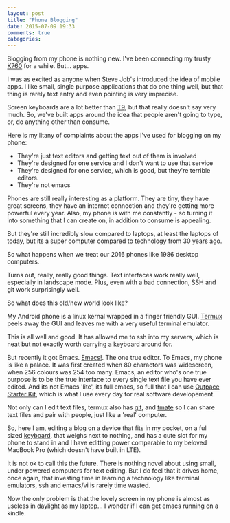 ```yaml
---
layout: post
title: "Phone Blogging"
date: 2015-07-09 19:33
comments: true
categories:
---
```


Blogging from my phone is nothing new. I've been connecting my trusty
[K760](http://support.logitech.com/en_gb/product/wireless-solar-keyboard-k760-for-mac)
for a while. But... apps. 

I was as excited as anyone when Steve Job's
introduced the idea of mobile apps. I like small, single purpose
applications that do one thing well, but that thing is rarely text
entry and even pointing is very imprecise. 

Screen keyboards are a lot better than
[T9](https://en.m.wikipedia.org/wiki/T9_(predictive_text)), but that
really doesn't say very much. So, we've built apps around
the idea that people aren't going to type, or, do anything other than
consume.

Here is my litany of complaints about the apps I've used for blogging
on my phone:

* They're just text editors and getting text out of them is involved
* They're designed for one service and I don't want to use that service
* They're designed for one service, which is good, but they're
  terrible editors. 
* They're not emacs

Phones are still really interesting as a platform. They are tiny, they
have great screens, they have an internet connection and they're
getting more powerful every year. Also, my phone is with me
constantly - so turning it into something that I can create on, in
addition to consume is appealing. 

But they're still incredibly slow compared to laptops, at least the
laptops of today, but its a super computer compared to technology from
30 years ago. 

So what happens when we treat our 2016 phones like 1986 desktop
computers. 

Turns out, really, really good things. Text interfaces work really
well, especially in landscape mode. Plus, even with a bad connection,
SSH and git work surprisingly well. 

So what does this old/new world look like?

My Android phone is a linux kernal wrapped in a finger friendly GUI.
[Termux](https://termux.com) peels away the GUI and leaves me with a
very useful terminal emulator.

This is all well and good. It has allowed me to ssh into my servers,
which is neat but not exactly worth carrying a keyboard around for.

But recently it got Emacs.
[Emacs!](https://www.gnu.org/software/emacs/). The one true editor. To
Emacs, my phone is like a palace. It was first created when 80
charactors was widescreen, when 256 colours was 254 too many. Emacs,
an editor who's one true purpose is to be the true interface to every
single text file you have ever edited. And its not Emacs 'lite', its
full emacs, so full that I can use
[Outpace Starter Kit](https://github.com/outpace/emacs.d), which is
what I use every day for real software developement.

Not only can I edit text files, termux also has
[git](https://git-scm.com), and [tmate](https://tmux.github.io) so I
can share text files and pair with people, just like a 'real'
computer. 

So, here I am, editing a blog on a device that fits in my pocket, on a
full sized [keyboard](http://www.logitech.com/en-us/product/multi-device-keyboard-k480),
that weighs next to nothing, and has a cute slot for my phone to stand
in and I have editting power comparable to my beloved MacBook Pro
(which doesn't have built in LTE). 

It is not ok to call this the future. There is nothing novel about using
small, under powered computers for text editing. But I do feel that it
drives home, once again, that investing time in learning a technology
like terminal emulators, ssh and emacs/vi is rarely time wasted.

Now the only problem is that the lovely screen in my phone is almost
as useless in daylight as my laptop... I wonder if I can get emacs
running on a kindle. 
